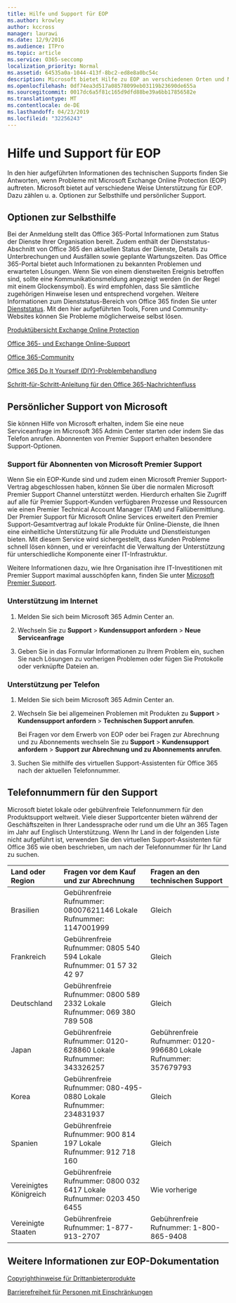 ```yaml
---
title: Hilfe und Support für EOP
ms.author: krowley
author: kccross
manager: laurawi
ms.date: 12/9/2016
ms.audience: ITPro
ms.topic: article
ms.service: O365-seccomp
localization_priority: Normal
ms.assetid: 64535a0a-1044-413f-8bc2-ed8e8a0bc54c
description: Microsoft bietet Hilfe zu EOP an verschiedenen Orten und Methoden, einschließlich Self-Support und Assisted-Support.
ms.openlocfilehash: 0df74ea3d517a08578099eb03119b23690de655a
ms.sourcegitcommit: 0017dc6a5f81c165d9dfd88be39a6bb17856582e
ms.translationtype: MT
ms.contentlocale: de-DE
ms.lasthandoff: 04/23/2019
ms.locfileid: "32256243"
---
```

# <a name="help-and-support-for-eop"></a>Hilfe und Support für EOP

In den hier aufgeführten Informationen des technischen Supports finden Sie Antworten, wenn Probleme mit Microsoft Exchange Online Protection (EOP) auftreten. Microsoft bietet auf verschiedene Weise Unterstützung für EOP. Dazu zählen u. a. Optionen zur Selbsthilfe und persönlicher Support. 
  
## <a name="self-support-options"></a>Optionen zur Selbsthilfe

Bei der Anmeldung stellt das Office 365-Portal Informationen zum Status der Dienste Ihrer Organisation bereit. Zudem enthält der Dienststatus-Abschnitt von Office 365 den aktuellen Status der Dienste, Details zu Unterbrechungen und Ausfällen sowie geplante Wartungszeiten. Das Office 365-Portal bietet auch Informationen zu bekannten Problemen und erwarteten Lösungen. Wenn Sie von einem dienstweiten Ereignis betroffen sind, sollte eine Kommunikationsmeldung angezeigt werden (in der Regel mit einem Glockensymbol). Es wird empfohlen, dass Sie sämtliche zugehörigen Hinweise lesen und entsprechend vorgehen. Weitere Informationen zum Dienststatus-Bereich von Office 365 finden Sie unter [Dienststatus](https://go.microsoft.com/fwlink/?LinkId=394289). Mit den hier aufgeführten Tools, Foren und Community-Websites können Sie Probleme möglicherweise selbst lösen.
  
[Produktübersicht Exchange Online Protection](https://go.microsoft.com/fwlink/p/?LinkId=279912)
  
[Office 365- und Exchange Online-Support](https://go.microsoft.com/fwlink/?LinkId=299655)
  
[Office 365-Community](https://go.microsoft.com/fwlink/?LinkId=299656)
  
[Office 365 Do It Yourself (DIY)-Problembehandlung](https://go.microsoft.com/fwlink/?LinkId=299657)
  
[Schritt-für-Schritt-Anleitung für den Office 365-Nachrichtenfluss](https://go.microsoft.com/fwlink/?LinkId=323470)
  
## <a name="assisted-support-from-microsoft"></a>Persönlicher Support von Microsoft

Sie können Hilfe von Microsoft erhalten, indem Sie eine neue Serviceanfrage im Microsoft 365 Admin Center starten oder indem Sie das Telefon anrufen. Abonnenten von Premier Support erhalten besondere Support-Optionen.
  
### <a name="support-for-microsoft-premier-support-subscribers"></a>Support für Abonnenten von Microsoft Premier Support

Wenn Sie ein EOP-Kunde sind und zudem einen Microsoft Premier Support-Vertrag abgeschlossen haben, können Sie über die normalen Microsoft Premier Support Channel unterstützt werden. Hierdurch erhalten Sie Zugriff auf alle für Premier Support-Kunden verfügbaren Prozesse und Ressourcen wie einen Premier Technical Account Manager (TAM) und Fallübermittlung. Der Premier Support für Microsoft Online Services erweitert den Premier Support-Gesamtvertrag auf lokale Produkte für Online-Dienste, die Ihnen eine einheitliche Unterstützung für alle Produkte und Dienstleistungen bieten. Mit diesem Service wird sichergestellt, dass Kunden Probleme schnell lösen können, und er vereinfacht die Verwaltung der Unterstützung für unterschiedliche Komponente einer IT-Infrastruktur.
  
Weitere Informationen dazu, wie Ihre Organisation ihre IT-Investitionen mit Premier Support maximal ausschöpfen kann, finden Sie unter [Microsoft Premier Support](https://go.microsoft.com/fwlink/?LinkId=317437).
  
### <a name="ask-for-help-on-the-web"></a>Unterstützung im Internet

1. Melden Sie sich beim Microsoft 365 Admin Center an.
    
2. Wechseln Sie zu **Support** \> **Kundensupport anfordern** \> **Neue Serviceanfrage**
    
3. Geben Sie in das Formular Informationen zu Ihrem Problem ein, suchen Sie nach Lösungen zu vorherigen Problemen oder fügen Sie Protokolle oder verknüpfte Dateien an.
    
### <a name="ask-for-help-on-the-telephone"></a>Unterstützung per Telefon

1. Melden Sie sich beim Microsoft 365 Admin Center an.
    
2. Wechseln Sie bei allgemeinen Problemen mit Produkten zu **Support** \> **Kundensupport anfordern** \> **Technischen Support anrufen**.
    
    Bei Fragen vor dem Erwerb von EOP oder bei Fragen zur Abrechnung und zu Abonnements wechseln Sie zu **Support** \> **Kundensupport anfordern** \> **Support zur Abrechnung und zu Abonnements anrufen**.
    
3. Suchen Sie mithilfe des virtuellen Support-Assistenten für Office 365 nach der aktuellen Telefonnummer.
    
## <a name="support-telephone-numbers"></a>Telefonnummern für den Support

Microsoft bietet lokale oder gebührenfreie Telefonnummern für den Produktsupport weltweit. Viele dieser Supportcenter bieten während der Geschäftszeiten in Ihrer Landessprache oder rund um die Uhr an 365 Tagen im Jahr auf Englisch Unterstützung. Wenn Ihr Land in der folgenden Liste nicht aufgeführt ist, verwenden Sie den virtuellen Support-Assistenten für Office 365 wie oben beschrieben, um nach der Telefonnummer für Ihr Land zu suchen.
  
|**Land oder Region**|**Fragen vor dem Kauf und zur Abrechnung**|**Fragen an den technischen Support**|
|:-----|:-----|:-----|
|Brasilien  <br/> |Gebührenfreie Rufnummer: 08007621146          Lokale Rufnummer: 1147001999  <br/> |Gleich  <br/> |
|Frankreich  <br/> |Gebührenfreie Rufnummer: 0805 540 594           Lokale Rufnummer: 01 57 32 42 97  <br/> |Gleich  <br/> |
|Deutschland  <br/> |Gebührenfreie Rufnummer: 0800 589 2332           Lokale Rufnummer: 069 380 789 508  <br/> |Gleich  <br/> |
|Japan  <br/> |Gebührenfreie Rufnummer: 0120-628860          Lokale Rufnummer: 343326257  <br/> |Gebührenfreie Rufnummer: 0120-996680          Lokale Rufnummer: 357679793  <br/> |
|Korea  <br/> |Gebührenfreie Rufnummer: 080-495-0880          Lokale Rufnummer: 234831937  <br/> |Gleich  <br/> |
|Spanien  <br/> |Gebührenfreie Rufnummer: 900 814 197          Lokale Rufnummer: 912 718 160  <br/> |Gleich  <br/> |
|Vereinigtes Königreich  <br/> |Gebührenfreie Rufnummer: 0800 032 6417          Lokale Rufnummer: 0203 450 6455  <br/> |Wie vorherige  <br/> |
|Vereinigte Staaten  <br/> |Gebührenfreie Rufnummer: 1-877-913-2707  <br/> |Gebührenfreie Rufnummer: 1-800-865-9408  <br/> |
   
## <a name="for-more-information-about-eop-documentation"></a>Weitere Informationen zur EOP-Dokumentation

[Copyrighthinweise für Drittanbieterprodukte](third-party-copyright-notices.md)
  
[Barrierefreiheit für Personen mit Einschränkungen](accessibility-for-people-with-disabilities.md)
  

